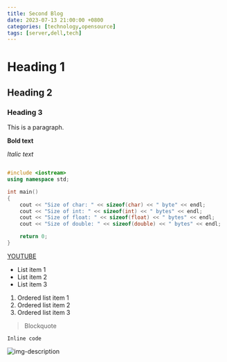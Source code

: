 ```yaml
---
title: Second Blog
date: 2023-07-13 21:00:00 +0800
categories: [technology,opensource]
tags: [server,dell,tech]
---
```


# Heading 1

## Heading 2

### Heading 3

This is a paragraph.

**Bold text**

*Italic text*

```c++

#include <iostream>
using namespace std;

int main() 
{    
    cout << "Size of char: " << sizeof(char) << " byte" << endl;
    cout << "Size of int: " << sizeof(int) << " bytes" << endl;
    cout << "Size of float: " << sizeof(float) << " bytes" << endl;
    cout << "Size of double: " << sizeof(double) << " bytes" << endl;

    return 0;
}

```

[YOUTUBE](https://www.youtube.com)

- List item 1
- List item 2
- List item 3

1. Ordered list item 1
2. Ordered list item 2
3. Ordered list item 3

> Blockquote

`Inline code`

![img-description](https://images.pexels.com/photos/11627652/pexels-photo-11627652.jpeg?auto=compress&cs=tinysrgb&w=1260&h=750&dpr=1)



